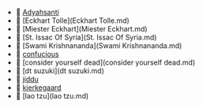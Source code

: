 * 📄 [Adyahsanti](Adyahsanti.md)
* 📄 [Eckhart Tolle](Eckhart Tolle.md)
* 📄 [Miester Eckhart](Miester Eckhart.md)
* 📄 [St. Issac Of Syria](St. Issac Of Syria.md)
* 📄 [Swami Krishnananda](Swami Krishnananda.md)
* 📄 [confucious](confucious.md)
* 📄 [consider yourself dead](consider yourself dead.md)
* 📄 [dt suzuki](dt suzuki.md)
* 📄 [jiddu](jiddu.md)
* 📄 [kierkegaard](kierkegaard.md)
* 📄 [lao tzu](lao tzu.md)
